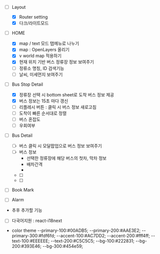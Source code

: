 -   [ ] Layout

    -   [x] Router setting
    -   [x] 다크/라이트모드

-   [ ] HOME

    -   [x] map / text 모드 탭메뉴로 나누기
    -   [x] map : OpenLayers 올리기
    -   [x] v world map 적용하기
    -   [x] 현재 위치 기반 버스 정류장 정보 보여주기
    -   [ ] 정류소 명칭, ID 검색기능
    -   [ ] 날씨, 미세먼지 보여주기

-   [ ] Bus Stop Detail

    -   [x] 정류장 선택 시 bottom sheet로 도착 버스 정보 제공
    -   [x] 버스 정보는 15초 마다 갱신
    -   [ ] 리플레시 버튼 : 클릭 시 버스 정보 새로고침
    -   [ ] 도착이 빠른 순서대로 정렬
    -   [ ] 버스 혼잡도
    -   [ ] 우회여부

-   [ ] Bus Detail

    -   [ ] 버스 클릭 시 모달팝업으로 버스 정보 보여주기
    -   [ ] 버스 정보
        -   선택한 정류장에 해당 버스의 첫차, 막차 정보
        -   배차간격
        -
    -   [ ]
    -   [ ]

-   [ ] Book Mark

-   [ ] Alarm

*   추후 추가할 기능

-   [ ] 다국어지원 : react-i18next

*   color theme
    --primary-100:#00ADB5;
    --primary-200:#AAE3E2;
    --primary-300:#fdf6fd;
    --accent-100:#AC7DD2;
    --accent-200:#fff4ff;
    --text-100:#EEEEEE;
    --text-200:#C5C5C5;
    --bg-100:#222831;
    --bg-200:#393E46;
    --bg-300:#454e59;
